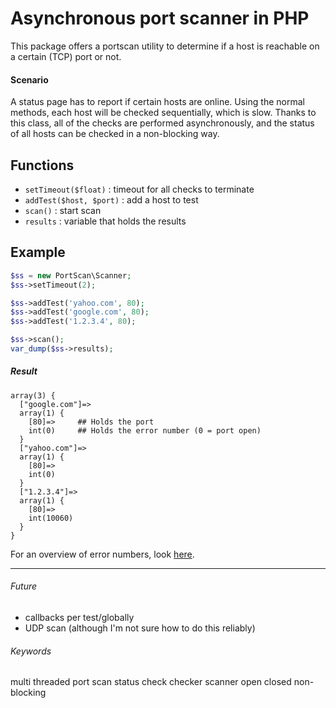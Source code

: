 Asynchronous port scanner in PHP
==============

This package offers a portscan utility to determine if a host is reachable on a certain (TCP) port or not.

#### Scenario

A status page has to report if certain hosts are online. 
Using the normal methods, each host will be checked sequentially, which is slow.
Thanks to this class, all of the checks are performed asynchronously, and the status of all hosts can be checked in a non-blocking way.

## Functions

  * `setTimeout($float)` : timeout for all checks to terminate
  * `addTest($host, $port)` : add a host to test
  * `scan()` : start scan
  * `results` : variable that holds the results

## Example

```php
$ss = new PortScan\Scanner;
$ss->setTimeout(2);

$ss->addTest('yahoo.com', 80);
$ss->addTest('google.com', 80);
$ss->addTest('1.2.3.4', 80);

$ss->scan();
var_dump($ss->results);
```

##### Result

```
array(3) {
  ["google.com"]=>
  array(1) {
    [80]=>     ## Holds the port
    int(0)     ## Holds the error number (0 = port open)
  }
  ["yahoo.com"]=>
  array(1) {
    [80]=>
    int(0)
  }
  ["1.2.3.4"]=>
  array(1) {
    [80]=>
    int(10060)
  }
}
```

For an overview of error numbers, look [here](http://www.php.net/manual/en/sockets.constants.php#108291).

------------

###### Future
  * callbacks per test/globally
  * UDP scan (although I'm not sure how to do this reliably)

###### Keywords 
 multi threaded port scan status check checker scanner open closed non-blocking
